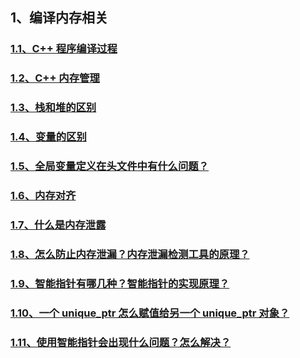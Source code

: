 ## 1、编译内存相关

### <a href="./1.1、C++ 程序编译过程.md" target="_blank">1.1、C++ 程序编译过程</a>

### <a href="./1.2、C++ 内存管理.md" target="_blank">1.2、C++ 内存管理</a>

### <a href="./1.3、栈和堆的区别.md" target="_blank">1.3、栈和堆的区别</a>

### <a href="./1.4、变量的区别.md" target="_blank">1.4、变量的区别</a>

### <a href="./1.5、全局变量定义在头文件中有什么问题？.md" target="_blank">1.5、全局变量定义在头文件中有什么问题？</a>

### <a href="./1.6、内存对齐.md" target="_blank">1.6、内存对齐</a>

### <a href="./1.7、什么是内存泄露.md/" target="_blank">1.7、什么是内存泄露</a>

### <a href="./1.8、怎么防止内存泄漏？内存泄漏检测工具的原理？.md" target="_blank">1.8、怎么防止内存泄漏？内存泄漏检测工具的原理？</a>

### <a href="./1.9、智能指针有哪几种？智能指针的实现原理？.md" target="_blank">1.9、智能指针有哪几种？智能指针的实现原理？</a>

### <a href="./1.10、一个 unique_ptr 怎么赋值给另一个 unique_ptr 对象？.md" target="_blank">1.10、一个 unique_ptr 怎么赋值给另一个 unique_ptr 对象？</a>

### <a href="./1.11、使用智能指针会出现什么问题？怎么解决？.md" target="_blank">1.11、使用智能指针会出现什么问题？怎么解决？</a>